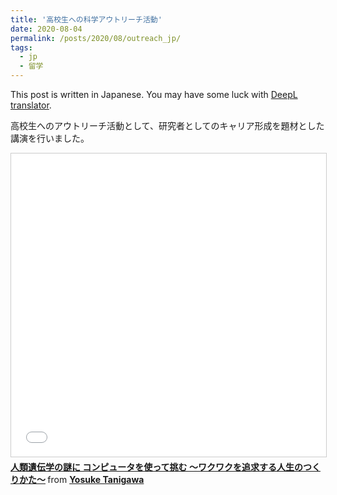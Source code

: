 ```yaml
---
title: '高校生への科学アウトリーチ活動'
date: 2020-08-04
permalink: /posts/2020/08/outreach_jp/
tags:
  - jp
  - 留学
---
```


This post is written in Japanese. You may have some luck with [DeepL translator](https://www.deepl.com/translator).

高校生へのアウトリーチ活動として、研究者としてのキャリア形成を題材とした講演を行いました。

<iframe src="//www.slideshare.net/slideshow/embed_code/key/iXe4bzuqOj74RB" width="595" height="485" frameborder="0" marginwidth="0" marginheight="0" scrolling="no" style="border:1px solid #CCC; border-width:1px; margin-bottom:5px; max-width: 100%;" allowfullscreen> </iframe> <div style="margin-bottom:5px"> <strong> <a href="//www.slideshare.net/YosukeTanigawa/20200802-yosuke-tanigawapublic" title="人類遺伝学の謎に コンピュータを使って挑む 〜ワクワクを追求する人生のつくりかた〜" target="_blank">人類遺伝学の謎に コンピュータを使って挑む 〜ワクワクを追求する人生のつくりかた〜</a> </strong> from <strong><a href="https://www.slideshare.net/YosukeTanigawa" target="_blank">Yosuke Tanigawa</a></strong> </div>
